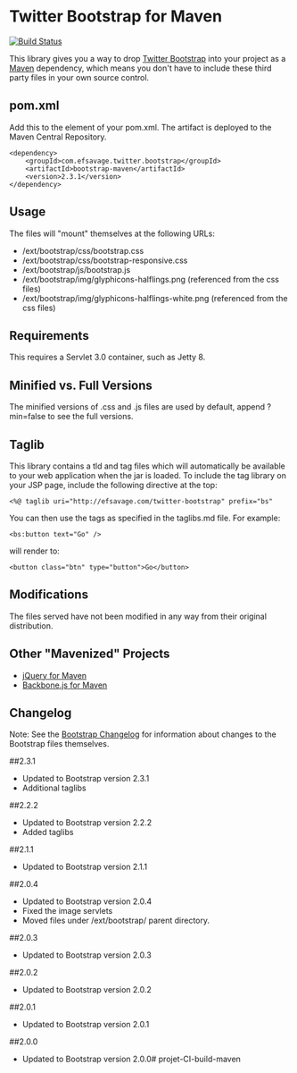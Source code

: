 Twitter Bootstrap for Maven
=============
[![Build Status](https://secure.travis-ci.org/efsavage/Bootstrap-Maven.png?branch=master)](http://travis-ci.org/efsavage/Bootstrap-Maven)

This library gives you a way to drop [Twitter Bootstrap](http://twitter.github.com/bootstrap) into your project as a [Maven](maven.apache.org) dependency, which means you don't have to include these third party files in your own source control.

pom.xml
-------

Add this to the <dependencies> element of your pom.xml.  The artifact is deployed to the Maven Central Repository.

	<dependency>
    	<groupId>com.efsavage.twitter.bootstrap</groupId>
    	<artifactId>bootstrap-maven</artifactId>
    	<version>2.3.1</version>
	</dependency>

Usage
-------
The files will "mount" themselves at the following URLs:

* /ext/bootstrap/css/bootstrap.css
* /ext/bootstrap/css/bootstrap-responsive.css
* /ext/bootstrap/js/bootstrap.js
* /ext/bootstrap/img/glyphicons-halflings.png (referenced from the css files)
* /ext/bootstrap/img/glyphicons-halflings-white.png (referenced from the css files)

Requirements
-------

This requires a Servlet 3.0 container, such as Jetty 8.

Minified vs. Full Versions
-------
The minified versions of .css and .js files are used by default, append ?min=false to see the full versions.

Taglib
-------
This library contains a tld and tag files which will automatically be available to your web application when the jar is loaded.  To include the tag library on your JSP page, include the following directive at the top:

    <%@ taglib uri="http://efsavage.com/twitter-bootstrap" prefix="bs" 

You can then use the tags as specified in the taglibs.md file.  For example:

    <bs:button text="Go" />

will render to:

    <button class="btn" type="button">Go</button>

Modifications
-------
The files served have not been modified in any way from their original distribution.

Other "Mavenized" Projects
-------
* [jQuery for Maven](https://github.com/efsavage/jQuery-Maven)
* [Backbone.js for Maven](https://github.com/efsavage/Backbone-Maven)

Changelog
-------
Note: See the [Bootstrap Changelog](https://github.com/twitter/bootstrap/wiki/Changelog) for information about changes to the Bootstrap files themselves.

##2.3.1
* Updated to Bootstrap version 2.3.1
* Additional taglibs

##2.2.2
* Updated to Bootstrap version 2.2.2
* Added taglibs

##2.1.1
* Updated to Bootstrap version 2.1.1

##2.0.4
* Updated to Bootstrap version 2.0.4
* Fixed the image servlets
* Moved files under /ext/bootstrap/ parent directory.

##2.0.3
* Updated to Bootstrap version 2.0.3

##2.0.2
* Updated to Bootstrap version 2.0.2

##2.0.1
* Updated to Bootstrap version 2.0.1

##2.0.0
* Updated to Bootstrap version 2.0.0# projet-CI-build-maven

